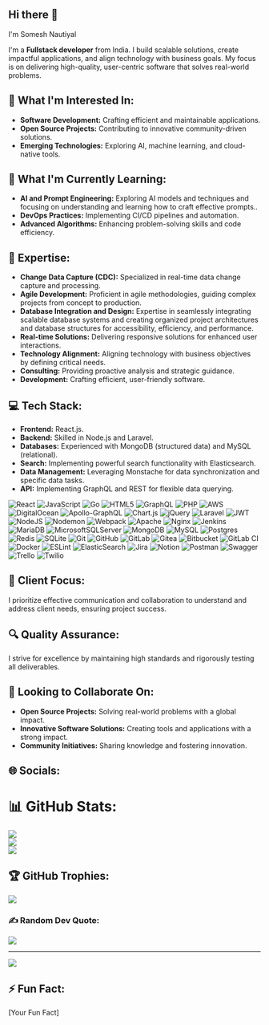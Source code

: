 ## Hi there 👋
I'm Somesh Nautiyal  

I'm a **Fullstack developer** from India.  I build scalable solutions, create impactful applications, and align technology with business goals. My focus is on delivering high-quality, user-centric software that solves real-world problems.

## 👀 What I'm Interested In:
- **Software Development:** Crafting efficient and maintainable applications.
- **Open Source Projects:** Contributing to innovative community-driven solutions.
- **Emerging Technologies:** Exploring AI, machine learning, and cloud-native tools.

## 🌱 What I'm Currently Learning:
- **AI and Prompt Engineering:** Exploring AI models and techniques and focusing on understanding and learning how to craft effective prompts..
- **DevOps Practices:** Implementing CI/CD pipelines and automation.
- **Advanced Algorithms:** Enhancing problem-solving skills and code efficiency.

## 💼 Expertise:
- **Change Data Capture (CDC):** Specialized in real-time data change capture and processing.
- **Agile Development:** Proficient in agile methodologies, guiding complex projects from concept to production.
- **Database Integration and Design:** Expertise in seamlessly integrating scalable database systems and creating organized project architectures and database structures for accessibility, efficiency, and performance.
- **Real-time Solutions:** Delivering responsive solutions for enhanced user interactions.
- **Technology Alignment:** Aligning technology with business objectives by defining critical needs.
- **Consulting:** Providing proactive analysis and strategic guidance.
- **Development:** Crafting efficient, user-friendly software.

## 💻 Tech Stack:
- **Frontend:** React.js.
- **Backend:** Skilled in Node.js and Laravel.
- **Databases:** Experienced with MongoDB (structured data) and MySQL (relational).
- **Search:** Implementing powerful search functionality with Elasticsearch.
- **Data Management:** Leveraging Monstache for data synchronization and specific data tasks.
- **API:** Implementing GraphQL and REST for flexible data querying.

![React](https://img.shields.io/badge/React-20232A?style=for-the-badge&logo=react&logoColor=61DAFB)
![JavaScript](https://img.shields.io/badge/javascript-%23323330.svg?style=for-the-badge&logo=javascript&logoColor=%23F7DF1E) ![Go](https://img.shields.io/badge/go-%2300ADD8.svg?style=for-the-badge&logo=go&logoColor=white) ![HTML5](https://img.shields.io/badge/html5-%23E34F26.svg?style=for-the-badge&logo=html5&logoColor=white) ![GraphQL](https://img.shields.io/badge/-GraphQL-E10098?style=for-the-badge&logo=graphql&logoColor=white) ![PHP](https://img.shields.io/badge/php-%23777BB4.svg?style=for-the-badge&logo=php&logoColor=white) ![AWS](https://img.shields.io/badge/AWS-%23FF9900.svg?style=for-the-badge&logo=amazon-aws&logoColor=white) ![DigitalOcean](https://img.shields.io/badge/DigitalOcean-%230167ff.svg?style=for-the-badge&logo=digitalOcean&logoColor=white) ![Apollo-GraphQL](https://img.shields.io/badge/-ApolloGraphQL-311C87?style=for-the-badge&logo=apollo-graphql) ![Chart.js](https://img.shields.io/badge/chart.js-F5788D.svg?style=for-the-badge&logo=chart.js&logoColor=white) ![jQuery](https://img.shields.io/badge/jquery-%230769AD.svg?style=for-the-badge&logo=jquery&logoColor=white) ![Laravel](https://img.shields.io/badge/laravel-%23FF2D20.svg?style=for-the-badge&logo=laravel&logoColor=white) ![JWT](https://img.shields.io/badge/JWT-black?style=for-the-badge&logo=JSON%20web%20tokens) ![NodeJS](https://img.shields.io/badge/node.js-6DA55F?style=for-the-badge&logo=node.js&logoColor=white) ![Nodemon](https://img.shields.io/badge/NODEMON-%23323330.svg?style=for-the-badge&logo=nodemon&logoColor=%BBDEAD) ![Webpack](https://img.shields.io/badge/webpack-%238DD6F9.svg?style=for-the-badge&logo=webpack&logoColor=black) ![Apache](https://img.shields.io/badge/apache-%23D42029.svg?style=for-the-badge&logo=apache&logoColor=white) ![Nginx](https://img.shields.io/badge/nginx-%23009639.svg?style=for-the-badge&logo=nginx&logoColor=white) ![Jenkins](https://img.shields.io/badge/jenkins-%232C5263.svg?style=for-the-badge&logo=jenkins&logoColor=white) ![MariaDB](https://img.shields.io/badge/MariaDB-003545?style=for-the-badge&logo=mariadb&logoColor=white) ![MicrosoftSQLServer](https://img.shields.io/badge/Microsoft%20SQL%20Server-CC2927?style=for-the-badge&logo=microsoft%20sql%20server&logoColor=white) ![MongoDB](https://img.shields.io/badge/MongoDB-%234ea94b.svg?style=for-the-badge&logo=mongodb&logoColor=white) ![MySQL](https://img.shields.io/badge/mysql-4479A1.svg?style=for-the-badge&logo=mysql&logoColor=white) ![Postgres](https://img.shields.io/badge/postgres-%23316192.svg?style=for-the-badge&logo=postgresql&logoColor=white) ![Redis](https://img.shields.io/badge/redis-%23DD0031.svg?style=for-the-badge&logo=redis&logoColor=white) ![SQLite](https://img.shields.io/badge/sqlite-%2307405e.svg?style=for-the-badge&logo=sqlite&logoColor=white) ![Git](https://img.shields.io/badge/git-%23F05033.svg?style=for-the-badge&logo=git&logoColor=white) ![GitHub](https://img.shields.io/badge/github-%23121011.svg?style=for-the-badge&logo=github&logoColor=white) ![GitLab](https://img.shields.io/badge/gitlab-%23181717.svg?style=for-the-badge&logo=gitlab&logoColor=white) ![Gitea](https://img.shields.io/badge/Gitea-34495E?style=for-the-badge&logo=gitea&logoColor=5D9425) ![Bitbucket](https://img.shields.io/badge/bitbucket-%230047B3.svg?style=for-the-badge&logo=bitbucket&logoColor=white) ![GitLab CI](https://img.shields.io/badge/gitlab%20CI-%23181717.svg?style=for-the-badge&logo=gitlab&logoColor=white) ![Docker](https://img.shields.io/badge/docker-%230db7ed.svg?style=for-the-badge&logo=docker&logoColor=white) ![ESLint](https://img.shields.io/badge/ESLint-4B3263?style=for-the-badge&logo=eslint&logoColor=white) ![ElasticSearch](https://img.shields.io/badge/-ElasticSearch-005571?style=for-the-badge&logo=elasticsearch) ![Jira](https://img.shields.io/badge/jira-%230A0FFF.svg?style=for-the-badge&logo=jira&logoColor=white) ![Notion](https://img.shields.io/badge/Notion-%23000000.svg?style=for-the-badge&logo=notion&logoColor=white) ![Postman](https://img.shields.io/badge/Postman-FF6C37?style=for-the-badge&logo=postman&logoColor=white) ![Swagger](https://img.shields.io/badge/-Swagger-%23Clojure?style=for-the-badge&logo=swagger&logoColor=white) ![Trello](https://img.shields.io/badge/Trello-%23026AA7.svg?style=for-the-badge&logo=Trello&logoColor=white) ![Twilio](https://img.shields.io/badge/Twilio-F22F46?style=for-the-badge&logo=Twilio&logoColor=white)


## 🤝 Client Focus:
I prioritize effective communication and collaboration to understand and address client needs, ensuring project success.

## 🔍 Quality Assurance:
I strive for excellence by maintaining high standards and rigorously testing all deliverables.

## 💞️ Looking to Collaborate On:
- **Open Source Projects:** Solving real-world problems with a global impact.
- **Innovative Software Solutions:** Creating tools and applications with a strong impact.
- **Community Initiatives:** Sharing knowledge and fostering innovation.

## 🌐 Socials:


# 📊 GitHub Stats:
![](https://github-readme-stats.vercel.app/api?username=[SomeshNautiyal]&theme=radical&hide_border=false&include_all_commits=true&count_private=true)<br/>
![](https://github-readme-streak-stats.herokuapp.com/?user=[SomeshNautiyal]&theme=radical&hide_border=false)<br/>
![](https://github-readme-stats.vercel.app/api/top-langs/?username=[SomeshNautiyal]&theme=radical&hide_border=false&include_all_commits=true&count_private=true&layout=compact)

## 🏆 GitHub Trophies:
![](https://github-profile-trophy.vercel.app/?username=[SomeshNautiyal]&theme=radical&no-frame=true&no-bg=true&margin-w=4)

### ✍️ Random Dev Quote:
![](https://quotes-github-readme.vercel.app/api?type=horizontal&theme=radical)

---
[![](https://visitcount.itsvg.in/api?id=[SomeshNautiyal]&icon=2&color=1)](https://visitcount.itsvg.in)


## ⚡ Fun Fact:
[Your Fun Fact]

